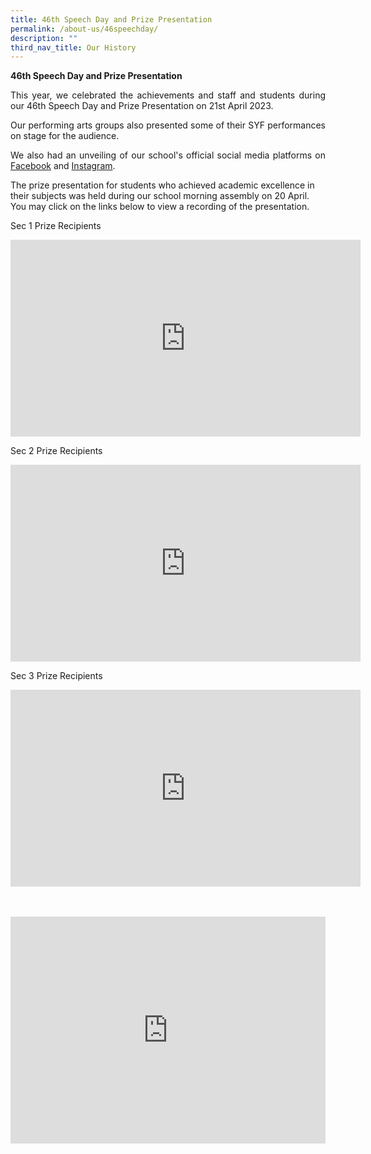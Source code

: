 ```yaml
---
title: 46th Speech Day and Prize Presentation
permalink: /about-us/46speechday/
description: ""
third_nav_title: Our History
---
```

**46th Speech Day and Prize Presentation**

<style>

.google-slides-container{ position: relative; width: 100%; padding-top: 72%; overflow: hidden; } .google-slides-container iframe{ position: absolute; top: 0; left: 0; width: 100%; height: 100%; }

</style>

<p style="text-align:justify">This year, we celebrated the achievements and staff and students during our 46th Speech Day and Prize Presentation on 21st April 2023.</p>

<p style="text-align:justify">Our performing arts groups also presented some of their SYF performances on stage for the audience. </p>

<p style="text-align:justify">We also had an unveiling of our school's official social media platforms on <a target="\\\_blank" href="https://www.facebook.com/BendemeerSecondaryOfficial/">Facebook</a> and <a target="\\\_blank" href="https://instagram.com/bendemeer\_secondary\_official/">Instagram</a>.</p>

The prize presentation for students who achieved academic excellence in their subjects was held during our school morning assembly on 20 April.&nbsp; You may click on the links below to view a recording of the presentation.&nbsp;

<p>


Sec 1 Prize Recipients<br>
<iframe allowfullscreen="" allow="accelerometer; autoplay; clipboard-write; encrypted-media; gyroscope; picture-in-picture; web-share" frameborder="0" title="YouTube video player" src="https://www.youtube.com/embed/jVBUkRYmK-Q" height="315" width="560"></iframe>

	
Sec 2 Prize Recipients<br>
<iframe allowfullscreen="" allow="accelerometer; autoplay; clipboard-write; encrypted-media; gyroscope; picture-in-picture; web-share" frameborder="0" title="YouTube video player" src="https://www.youtube.com/embed/M8Ju5R5ySkc" height="315" width="560"></iframe>
	
Sec 3 Prize Recipients<br>
<iframe allowfullscreen="" allow="accelerometer; autoplay; clipboard-write; encrypted-media; gyroscope; picture-in-picture; web-share" frameborder="0" title="YouTube video player" src="https://www.youtube.com/embed/WPBGh0Tyu-g" height="315" width="560"></iframe>
</p>

<br>

<br>

<div class="google-slides-container">


<iframe allowfullscreen="true" height="589" width="840" frameborder="0" src="https://docs.google.com/presentation/d/e/2PACX-1vQ6qs2a1Ejx-Ov_cAL3vmkcLATnOY8tyIesUtn_l0avGgVijne_N1wTa9P4hvMAcVniFh6ZXheCoGoo/embed?start=true&amp;loop=false&amp;delayms=3000"></iframe></div>